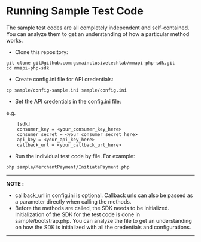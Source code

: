 # Running Sample Test Code

The sample test codes are all completely independent and self-contained. You can analyze them to get an understanding of how a particular method works.

-   Clone this repository:

```
git clone git@github.com:gsmainclusivetechlab/mmapi-php-sdk.git
cd mmapi-php-sdk
```

-   Create config.ini file for API credentials:

```
cp sample/config-sample.ini sample/config.ini
```

-   Set the API credentials in the config.ini file:

e.g.

```
    [sdk]
    consumer_key = <your_consumer_key_here>
    consumer_secret = <your_consumer_secret_here>
    api_key = <your_api_key_here>
    callback_url = <your_callback_url_here>
```

-   Run the individual test code by file. For example:

```
php sample/MerchantPayment/InitiatePayment.php
```

---

**NOTE :**

-   callback_url in config.ini is optional. Callback urls can also be passed as a parameter directly when calling the methods.
-   Before the methods are called, the SDK needs to be initialized. Initialization of the SDK for the test code is done in sample/bootstrap.php.
    You can analyze the file to get an understanding on how the SDK is initialized with all the credentials and configurations.

---

